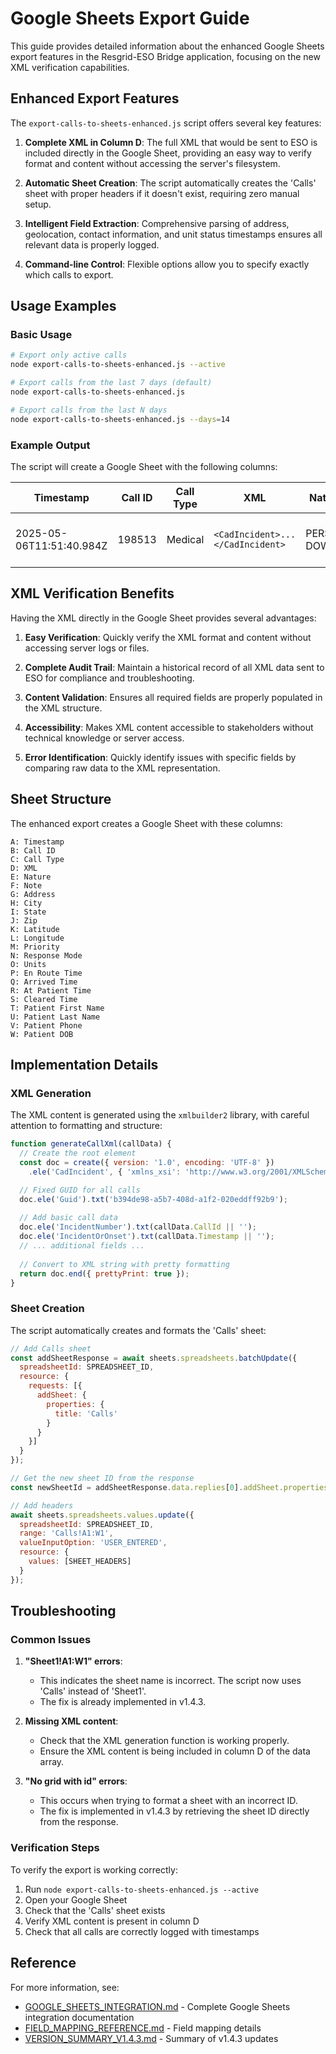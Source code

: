 # Google Sheets Export Guide

This guide provides detailed information about the enhanced Google Sheets export features in the Resgrid-ESO Bridge application, focusing on the new XML verification capabilities.

## Enhanced Export Features

The `export-calls-to-sheets-enhanced.js` script offers several key features:

1. **Complete XML in Column D**: The full XML that would be sent to ESO is included directly in the Google Sheet, providing an easy way to verify format and content without accessing the server's filesystem.

2. **Automatic Sheet Creation**: The script automatically creates the 'Calls' sheet with proper headers if it doesn't exist, requiring zero manual setup.

3. **Intelligent Field Extraction**: Comprehensive parsing of address, geolocation, contact information, and unit status timestamps ensures all relevant data is properly logged.

4. **Command-line Control**: Flexible options allow you to specify exactly which calls to export.

## Usage Examples

### Basic Usage

```bash
# Export only active calls
node export-calls-to-sheets-enhanced.js --active

# Export calls from the last 7 days (default)
node export-calls-to-sheets-enhanced.js

# Export calls from the last N days
node export-calls-to-sheets-enhanced.js --days=14
```

### Example Output

The script will create a Google Sheet with the following columns:

| Timestamp | Call ID | Call Type | XML | Nature | Note | Address | City | State | Zip | ... |
|-----------|---------|-----------|-----|--------|------|---------|------|-------|-----|-----|
| 2025-05-06T11:51:40.984Z | 198513 | Medical | `<CadIncident>...</CadIncident>` | PERSON DOWN | Patient complaining of chest pain | 11401 Chalon Rd | Los Angeles | CA | 90049 | ... |

## XML Verification Benefits

Having the XML directly in the Google Sheet provides several advantages:

1. **Easy Verification**: Quickly verify the XML format and content without accessing server logs or files.

2. **Complete Audit Trail**: Maintain a historical record of all XML data sent to ESO for compliance and troubleshooting.

3. **Content Validation**: Ensures all required fields are properly populated in the XML structure.

4. **Accessibility**: Makes XML content accessible to stakeholders without technical knowledge or server access.

5. **Error Identification**: Quickly identify issues with specific fields by comparing raw data to the XML representation.

## Sheet Structure

The enhanced export creates a Google Sheet with these columns:

```
A: Timestamp
B: Call ID
C: Call Type
D: XML
E: Nature
F: Note
G: Address
H: City
I: State
J: Zip
K: Latitude
L: Longitude
M: Priority
N: Response Mode
O: Units
P: En Route Time
Q: Arrived Time
R: At Patient Time
S: Cleared Time
T: Patient First Name
U: Patient Last Name
V: Patient Phone
W: Patient DOB
```

## Implementation Details

### XML Generation

The XML content is generated using the `xmlbuilder2` library, with careful attention to formatting and structure:

```javascript
function generateCallXml(callData) {
  // Create the root element
  const doc = create({ version: '1.0', encoding: 'UTF-8' })
    .ele('CadIncident', { 'xmlns_xsi': 'http://www.w3.org/2001/XMLSchema-instance' });

  // Fixed GUID for all calls
  doc.ele('Guid').txt('b394de98-a5b7-408d-a1f2-020eddff92b9');
  
  // Add basic call data
  doc.ele('IncidentNumber').txt(callData.CallId || '');
  doc.ele('IncidentOrOnset').txt(callData.Timestamp || '');
  // ... additional fields ...
  
  // Convert to XML string with pretty formatting
  return doc.end({ prettyPrint: true });
}
```

### Sheet Creation

The script automatically creates and formats the 'Calls' sheet:

```javascript
// Add Calls sheet
const addSheetResponse = await sheets.spreadsheets.batchUpdate({
  spreadsheetId: SPREADSHEET_ID,
  resource: {
    requests: [{
      addSheet: {
        properties: {
          title: 'Calls'
        }
      }
    }]
  }
});

// Get the new sheet ID from the response
const newSheetId = addSheetResponse.data.replies[0].addSheet.properties.sheetId;

// Add headers
await sheets.spreadsheets.values.update({
  spreadsheetId: SPREADSHEET_ID,
  range: 'Calls!A1:W1',
  valueInputOption: 'USER_ENTERED',
  resource: {
    values: [SHEET_HEADERS]
  }
});
```

## Troubleshooting

### Common Issues

1. **"Sheet1!A1:W1" errors**: 
   - This indicates the sheet name is incorrect. The script now uses 'Calls' instead of 'Sheet1'.
   - The fix is already implemented in v1.4.3.

2. **Missing XML content**:
   - Check that the XML generation function is working properly.
   - Ensure the XML content is being included in column D of the data array.

3. **"No grid with id" errors**:
   - This occurs when trying to format a sheet with an incorrect ID.
   - The fix is implemented in v1.4.3 by retrieving the sheet ID directly from the response.

### Verification Steps

To verify the export is working correctly:

1. Run `node export-calls-to-sheets-enhanced.js --active`
2. Open your Google Sheet
3. Check that the 'Calls' sheet exists
4. Verify XML content is present in column D
5. Check that all calls are correctly logged with timestamps

## Reference

For more information, see:
- [GOOGLE_SHEETS_INTEGRATION.md](GOOGLE_SHEETS_INTEGRATION.md) - Complete Google Sheets integration documentation
- [FIELD_MAPPING_REFERENCE.md](FIELD_MAPPING_REFERENCE.md) - Field mapping details
- [VERSION_SUMMARY_V1.4.3.md](VERSION_SUMMARY_V1.4.3.md) - Summary of v1.4.3 updates